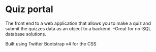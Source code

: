 # Quiz portal

The front end to a web application that allows you to make a quiz and submit the quizzes data as an object to a backend. -Great for no-SQL database solutions. 

Built using Twitter Bootstrap v4 for the CSS
